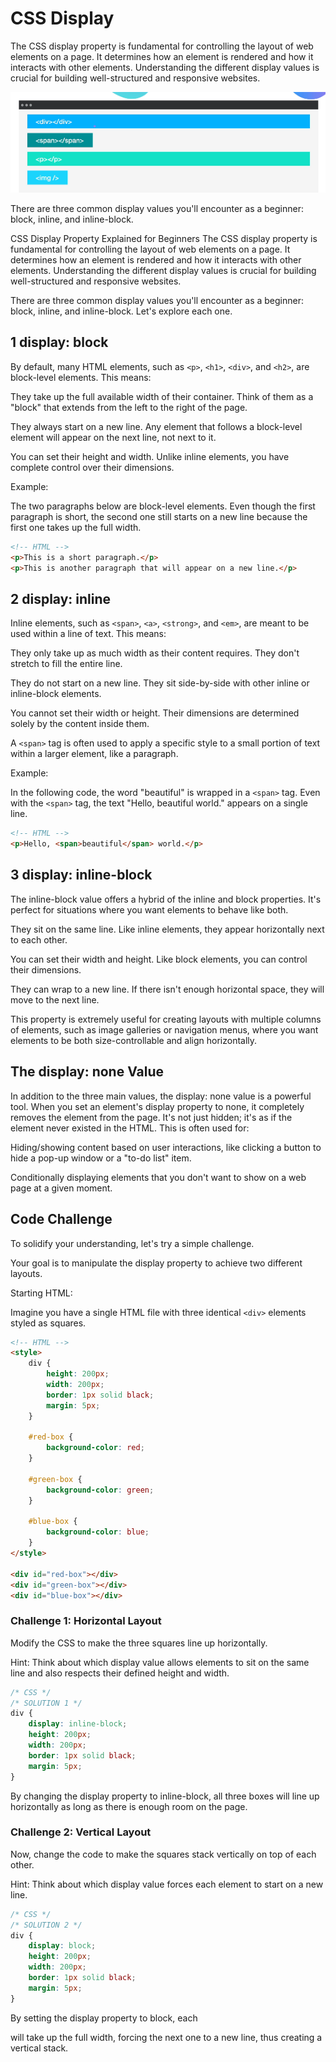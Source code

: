
# CSS Display

The CSS display property is fundamental for controlling the layout of web elements on a page. It determines how an element is rendered and how it interacts with other elements. Understanding the different display values is crucial for building well-structured and responsive websites.

![different display values](../images/image014.png)

There are three common display values you'll encounter as a beginner: block, inline, and inline-block. 


CSS Display Property Explained for Beginners
The CSS display property is fundamental for controlling the layout of web elements on a page. It determines how an element is rendered and how it interacts with other elements. Understanding the different display values is crucial for building well-structured and responsive websites.

There are three common display values you'll encounter as a beginner: block, inline, and inline-block. Let's explore each one.

## 1 display: block

By default, many HTML elements, such as `<p>`, `<h1>`, `<div>`, and `<h2>`, are block-level elements. This means:

They take up the full available width of their container. Think of them as a "block" that extends from the left to the right of the page.

They always start on a new line. Any element that follows a block-level element will appear on the next line, not next to it.

You can set their height and width. Unlike inline elements, you have complete control over their dimensions.

Example:

The two paragraphs below are block-level elements. Even though the first paragraph is short, the second one still starts on a new line because the first one takes up the full width.

```HTML
<!-- HTML -->
<p>This is a short paragraph.</p>
<p>This is another paragraph that will appear on a new line.</p>
```

## 2 display: inline

Inline elements, such as `<span>`, `<a>`, `<strong>`, and `<em>`, are meant to be used within a line of text. This means:

They only take up as much width as their content requires. They don't stretch to fill the entire line.

They do not start on a new line. They sit side-by-side with other inline or inline-block elements.

You cannot set their width or height. Their dimensions are determined solely by the content inside them.

A `<span>` tag is often used to apply a specific style to a small portion of text within a larger element, like a paragraph.

Example:

In the following code, the word "beautiful" is wrapped in a `<span>` tag. Even with the `<span>` tag, the text "Hello, beautiful world." appears on a single line.

```HTML
<!-- HTML -->
<p>Hello, <span>beautiful</span> world.</p>
```

## 3 display: inline-block

The inline-block value offers a hybrid of the inline and block properties. It's perfect for situations where you want elements to behave like both.

They sit on the same line. Like inline elements, they appear horizontally next to each other.

You can set their width and height. Like block elements, you can control their dimensions.

They can wrap to a new line. If there isn't enough horizontal space, they will move to the next line.

This property is extremely useful for creating layouts with multiple columns of elements, such as image galleries or navigation menus, where you want elements to be both size-controllable and align horizontally.

## The display: none Value 

In addition to the three main values, the display: none value is a powerful tool. When you set an element's display property to none, it completely removes the element from the page. It's not just hidden; it's as if the element never existed in the HTML. This is often used for:

Hiding/showing content based on user interactions, like clicking a button to hide a pop-up window or a "to-do list" item.

Conditionally displaying elements that you don't want to show on a web page at a given moment.

## Code Challenge 

To solidify your understanding, let's try a simple challenge.

Your goal is to manipulate the display property to achieve two different layouts.

Starting HTML:

Imagine you have a single HTML file with three identical `<div>` elements styled as squares.

```HTML
<!-- HTML -->
<style>
    div {
        height: 200px;
        width: 200px;
        border: 1px solid black;
        margin: 5px;
    }

    #red-box {
        background-color: red;
    }

    #green-box {
        background-color: green;
    }

    #blue-box {
        background-color: blue;
    }
</style>

<div id="red-box"></div>
<div id="green-box"></div>
<div id="blue-box"></div>
```

### Challenge 1: Horizontal Layout

Modify the CSS to make the three squares line up horizontally.

Hint: Think about which display value allows elements to sit on the same line and also respects their defined height and width.

```CSS
/* CSS */
/* SOLUTION 1 */
div {
    display: inline-block;
    height: 200px;
    width: 200px;
    border: 1px solid black;
    margin: 5px;
}
```

By changing the display property to inline-block, all three boxes will line up horizontally as long as there is enough room on the page.

### Challenge 2: Vertical Layout

Now, change the code to make the squares stack vertically on top of each other.

Hint: Think about which display value forces each element to start on a new line.

```CSS
/* CSS */
/* SOLUTION 2 */
div {
    display: block;
    height: 200px;
    width: 200px;
    border: 1px solid black;
    margin: 5px;
}
```

By setting the display property to block, each <div> will take up the full width, forcing the next one to a new line, thus creating a vertical stack.